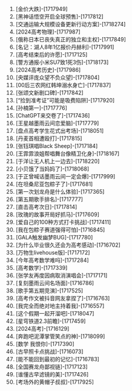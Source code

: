 
1. [金价大跌]-[1717949]
1. [黑神话悟空开启全球预售]-[1717812]
1. [交通运输大规模设备更新行动方案]-[1718274]
1. [2024高考物理]-[1717987]
1. [俄称日本已丧失真正的独立和主权]-[1717849]
1. [名记：湖人8年1亿报价丹赫利]-[1717991]
1. [高考结束后的许愿]-[1717125]
1. [警方通报小米SU7致1死3伤]-[1718173]
1. [2024高考历史]-[1717986]
1. [央媒评庞众望不负众望]-[1717804]
1. [00后三农网红韩坤溺水身亡]-[1717837]
1. [张颂文新剧口碑]-[1717842]
1. [“捡到准考证”可能是吸费陷阱]-[1717920]
1. [孙楠第一]-[1717776]
1. [ChatGPT来交卷了]-[1717436]
1. [王星越墨雨云间恋爱脑]-[1717779]
1. [盘点高考学生花式出考场]-[1718051]
1. [丹麦首相遭殴打]-[1717815]
1. [张钰琪唱Black Sheep]-[1717184]
1. [王霏霏浪姐帮唱舞台像精卫化身]-[1718167]
1. [于洋让无人机上一边去]-[1718220]
1. [小贝饿了当妈妈了]-[1718068]
1. [于正曾喊话墨雨云间一定会爆]-[1717999]
1. [在坦桑尼亚包粽子了]-[1717681]
1. [第一次划龙舟是什么体验]-[1717365]
1. [第五期歌手排名]-[1717777]
1. [直击高考次日]-[1717814]
1. [玫瑰的故事开局好抓马]-[1717609]
1. [爱自己的100种方式打卡挑战]-[1717411]
1. [我在包粽子赛道强得可怕]-[1716845]
1. [GALA触发幽梦BUG]-[1717780]
1. [为什么毕业很久还会为高考感动]-[1716702]
1. [万物生livehouse版]-[1717172]
1. [今年高考数学难吗]-[1717284]
1. [高考数学]-[1717339]
1. [张学友再度因病取消演唱会]-[1717171]
1. [复刻墨雨云间名场面]-[1716786]
1. [歌手第五期竞演]-[1717525]
1. [高考作文被抖音网友拿捏了]-[1716763]
1. [我完全而绝对地主持着我]-[1716557]
1. [这个假期一起开溜吧]-[1718047]
1. [星穹铁道2.3前瞻]-[1717459]
1. [2024高考]-[1716129]
1. [奔跑吧泥潭掌管笑点的神]-[1718099]
1. [数学 我恨你]-[1717390]
1. [古早照卡点挑战]-[1716073]
1. [能不能回到最初的记忆]-[1716783]
1. [全国赛龙舟鄙视链]-[1717123]
1. [谁懂古早滤镜的美]-[1717426]
1. [考场外的黄帽子叔叔]-[1717925]